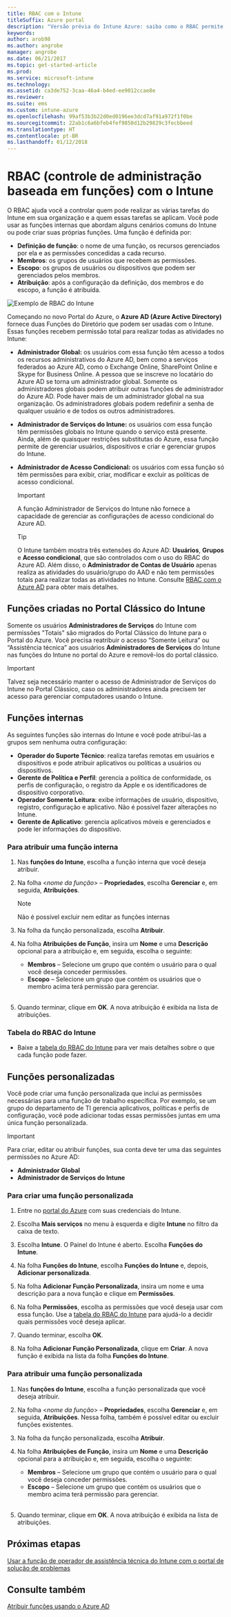 ```yaml
---
title: RBAC com o Intune
titleSuffix: Azure portal
description: "Versão prévia do Intune Azure: saiba como o RBAC permite controlar quem pode executar ações e fazer alterações."
keywords: 
author: arob98
ms.author: angrobe
manager: angrobe
ms.date: 06/21/2017
ms.topic: get-started-article
ms.prod: 
ms.service: microsoft-intune
ms.technology: 
ms.assetid: ca3de752-3caa-46a4-b4ed-ee9012ccae8e
ms.reviewer: 
ms.suite: ems
ms.custom: intune-azure
ms.openlocfilehash: 99af53b3b22d0ed0196ee3dcd7af91a972f1f0be
ms.sourcegitcommit: 22ab1c6a6bfeb4fef9850d12b29829c3fecbbeed
ms.translationtype: HT
ms.contentlocale: pt-BR
ms.lasthandoff: 01/12/2018
---
```

# <a name="role-based-administration-control-rbac-with-intune"></a>RBAC (controle de administração baseada em funções) com o Intune

O RBAC ajuda você a controlar quem pode realizar as várias tarefas do Intune em sua organização e a quem essas tarefas se aplicam. Você pode usar as funções internas que abordam alguns cenários comuns do Intune ou pode criar suas próprias funções. Uma função é definida por:

- **Definição de função**: o nome de uma função, os recursos gerenciados por ela e as permissões concedidas a cada recurso.
- **Membros**: os grupos de usuários que recebem as permissões.
- **Escopo**: os grupos de usuários ou dispositivos que podem ser gerenciados pelos membros.
- **Atribuição**: após a configuração da definição, dos membros e do escopo, a função é atribuída.

![Exemplo de RBAC do Intune](./media/intune-rbac-1.PNG)

Começando no novo Portal do Azure, o **Azure AD (Azure Active Directory)** fornece duas Funções do Diretório que podem ser usadas com o Intune. Essas funções recebem permissão total para realizar todas as atividades no Intune:

- **Administrador Global:** os usuários com essa função têm acesso a todos os recursos administrativos do Azure AD, bem como a serviços federados ao Azure AD, como o Exchange Online, SharePoint Online e Skype for Business Online. A pessoa que se inscreve no locatário do Azure AD se torna um administrador global. Somente os administradores globais podem atribuir outras funções de administrador do Azure AD. Pode haver mais de um administrador global na sua organização. Os administradores globais podem redefinir a senha de qualquer usuário e de todos os outros administradores.

- **Administrador de Serviços do Intune:** os usuários com essa função têm permissões globais no Intune quando o serviço está presente. Ainda, além de quaisquer restrições substitutas do Azure, essa função permite de gerenciar usuários, dispositivos e criar e gerenciar grupos do Intune.

- **Administrador de Acesso Condicional:** os usuários com essa função só têm permissões para exibir, criar, modificar e excluir as políticas de acesso condicional.

    > [!IMPORTANT]
    > A função Administrador de Serviços do Intune não fornece a capacidade de gerenciar as configurações de acesso condicional do Azure AD.

    > [!TIP]
    > O Intune também mostra três extensões do Azure AD: **Usuários**, **Grupos** e **Acesso condicional**, que são controlados com o uso do RBAC do Azure AD. Além disso, o **Administrador de Contas de Usuário** apenas realiza as atividades do usuário/grupo do AAD e não tem permissões totais para realizar todas as atividades no Intune. Consulte [RBAC com o Azure AD](https://docs.microsoft.com/azure/active-directory/active-directory-assign-admin-roles) para obter mais detalhes.

## <a name="roles-created-in-the-intune-classic-portal"></a>Funções criadas no Portal Clássico do Intune

Somente os usuários **Administradores de Serviços** do Intune com permissões "Totais" são migrados do Portal Clássico do Intune para o Portal do Azure. Você precisa reatribuir o acesso “Somente Leitura” ou “Assistência técnica” aos usuários **Administradores de Serviços** do Intune nas funções do Intune no portal do Azure e removê-los do portal clássico.

> [!IMPORTANT]
> Talvez seja necessário manter o acesso de Administrador de Serviços do Intune no Portal Clássico, caso os administradores ainda precisem ter acesso para gerenciar computadores usando o Intune.

## <a name="built-in-roles"></a>Funções internas

As seguintes funções são internas do Intune e você pode atribuí-las a grupos sem nenhuma outra configuração:

- **Operador do Suporte Técnico**: realiza tarefas remotas em usuários e dispositivos e pode atribuir aplicativos ou políticas a usuários ou dispositivos.
- **Gerente de Política e Perfil**: gerencia a política de conformidade, os perfis de configuração, o registro da Apple e os identificadores de dispositivo corporativo.
- **Operador Somente Leitura**: exibe informações de usuário, dispositivo, registro, configuração e aplicativo. Não é possível fazer alterações no Intune.
- **Gerente de Aplicativo**: gerencia aplicativos móveis e gerenciados e pode ler informações do dispositivo.

### <a name="to-assign-a-built-in-role"></a>Para atribuir uma função interna

1. Nas **funções do Intune**, escolha a função interna que você deseja atribuir.

2. Na folha <*nome da função*> – **Propriedades**, escolha **Gerenciar** e, em seguida, **Atribuições**.

    > [!NOTE]
    > Não é possível excluir nem editar as funções internas

3. Na folha da função personalizada, escolha **Atribuir**.

4. Na folha **Atribuições de Função**, insira um **Nome** e uma **Descrição** opcional para a atribuição e, em seguida, escolha o seguinte:
    - **Membros** – Selecione um grupo que contém o usuário para o qual você deseja conceder permissões.
    - **Escopo** – Selecione um grupo que contém os usuários que o membro acima terá permissão para gerenciar.
<br></br>
5. Quando terminar, clique em **OK**. A nova atribuição é exibida na lista de atribuições.

### <a name="intune-rbac-table"></a>Tabela do RBAC do Intune

- Baixe a [tabela do RBAC do Intune](https://gallery.technet.microsoft.com/Intune-RBAC-table-2e3c9a1a) para ver mais detalhes sobre o que cada função pode fazer.

## <a name="custom-roles"></a>Funções personalizadas

Você pode criar uma função personalizada que inclui as permissões necessárias para uma função de trabalho específica. Por exemplo, se um grupo do departamento de TI gerencia aplicativos, políticas e perfis de configuração, você pode adicionar todas essas permissões juntas em uma única função personalizada.

> [!IMPORTANT]
> Para criar, editar ou atribuir funções, sua conta deve ter uma das seguintes permissões no Azure AD:
> - **Administrador Global**
> - **Administrador de Serviços do Intune**

### <a name="to-create-a-custom-role"></a>Para criar uma função personalizada

1. Entre no [portal do Azure](https://portal.azure.com) com suas credenciais do Intune.

2. Escolha **Mais serviços** no menu à esquerda e digite **Intune** no filtro da caixa de texto.

3. Escolha **Intune**. O Painel do Intune é aberto. Escolha **Funções do Intune**.

4. Na folha **Funções do Intune**, escolha **Funções do Intune** e, depois, **Adicionar personalizada**.

5. Na folha **Adicionar Função Personalizada**, insira um nome e uma descrição para a nova função e clique em **Permissões**.

3. Na folha **Permissões**, escolha as permissões que você deseja usar com essa função. Use a [tabela do RBAC do Intune](https://gallery.technet.microsoft.com/Intune-RBAC-table-2e3c9a1a) para ajudá-lo a decidir quais permissões você deseja aplicar.

4. Quando terminar, escolha **OK**.

5. Na folha **Adicionar Função Personalizada**, clique em **Criar**. A nova função é exibida na lista da folha **Funções do Intune**.

### <a name="to-assign-a-custom-role"></a>Para atribuir uma função personalizada

1. Nas **funções do Intune**, escolha a função personalizada que você deseja atribuir.

2. Na folha <*nome da função*> – **Propriedades**, escolha **Gerenciar** e, em seguida, **Atribuições**. Nessa folha, também é possível editar ou excluir funções existentes.

3. Na folha da função personalizada, escolha **Atribuir**.

4. Na folha **Atribuições de Função**, insira um **Nome** e uma **Descrição** opcional para a atribuição e, em seguida, escolha o seguinte:
    - **Membros** – Selecione um grupo que contém o usuário para o qual você deseja conceder permissões.
    - **Escopo** – Selecione um grupo que contém os usuários que o membro acima terá permissão para gerenciar.
<br></br>
5. Quando terminar, clique em **OK**. A nova atribuição é exibida na lista de atribuições.

## <a name="next-steps"></a>Próximas etapas

[Usar a função de operador de assistência técnica do Intune com o portal de solução de problemas](help-desk-operators.md)

## <a name="see-also"></a>Consulte também

[Atribuir funções usando o Azure AD](https://docs.microsoft.com/azure/active-directory/active-directory-users-assign-role-azure-portal)
